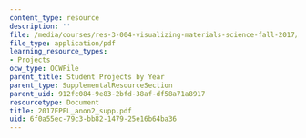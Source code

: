 ```yaml
---
content_type: resource
description: ''
file: /media/courses/res-3-004-visualizing-materials-science-fall-2017/6f0a55ec79c3bb82147925e16b64ba36_2017EPFL_anon2_supp.pdf
file_type: application/pdf
learning_resource_types:
- Projects
ocw_type: OCWFile
parent_title: Student Projects by Year
parent_type: SupplementalResourceSection
parent_uid: 912fc084-9e83-2bfd-38af-df58a71a8917
resourcetype: Document
title: 2017EPFL_anon2_supp.pdf
uid: 6f0a55ec-79c3-bb82-1479-25e16b64ba36
---
```

